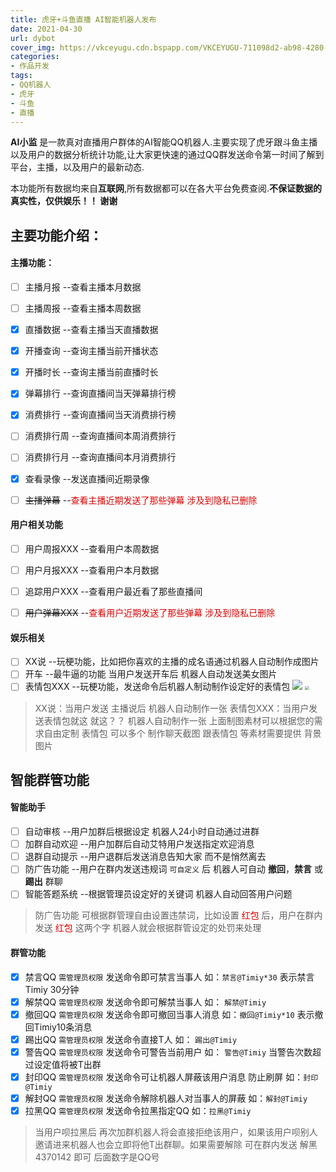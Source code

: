 ```yaml
---
title: 虎牙+斗鱼直播 AI智能机器人发布
date: 2021-04-30
url: dybot
cover_img: https://vkceyugu.cdn.bspapp.com/VKCEYUGU-711098d2-ab98-4280-a2a7-3ddbaf01a2e6/2173416b-fcbb-422a-8901-5f5c65b61374.png
categories: 
- 作品开发
tags:
- QQ机器人
- 虎牙
- 斗鱼
- 直播
---
```



**AI小监** 是一款真对直播用户群体的AI智能QQ机器人.主要实现了虎牙跟斗鱼主播以及用户的数据分析统计功能,让大家更快速的通过QQ群发送命令第一时间了解到平台，主播，以及用户的最新动态. 

本功能所有数据均来自**互联网**,所有数据都可以在各大平台免费查阅.**不保证数据的真实性，仅供娱乐！！ 谢谢**

## 主要功能介绍：

#### 主播功能：

- [ ] 主播月报		--查看主播本月数据
- [ ] 主播周报		--查看主播本周数据
- [x] 直播数据		--查看主播当天直播数据
- [x] 开播查询		--查询主播当前开播状态
- [x] 开播时长		--查询主播当前直播时长
- [x] 弹幕排行		--查询直播间当天弹幕排行榜
- [x] 消费排行		--查询直播间当天消费排行榜
- [ ] 消费排行周		--查询直播间本周消费排行
- [ ] 消费排行月		--查询直播间本月消费排行
- [x] 查看录像		--发送直播间近期录像
- [ ] ~~主播弹幕~~		--<font color="#dd0000">查看主播近期发送了那些弹幕 涉及到隐私已删除</font>


#### 用户相关功能

- [ ] 用户周报XXX		--查看用户本周数据
- [ ] 用户月报XXX		--查看用户本月数据
- [ ] 追踪用户XXX		--查看用户最近看了那些直播间
- [ ] ~~用户弹幕XXX~~		--<font color="#dd0000">查看用户近期发送了那些弹幕 涉及到隐私已删除</font>


#### 娱乐相关

- [ ] XX说		--玩梗功能，比如把你喜欢的主播的成名语通过机器人自动制作成图片
- [ ] 开车		--最牛逼的功能 当用户发送开车后 机器人自动发送美女图片
- [ ] 表情包XXX		--玩梗功能，发送命令后机器人制动制作设定好的表情包
![](https://cdn.jsdelivr.net/gh/htmlmi/cdn@master/hexo/1619784445000.jpg) <img src="https://cdn.jsdelivr.net/gh/htmlmi/cdn@master/hexo/1619784488000.jpg" style="zoom:40%;" />
> XX说：当用户发送 主播说后 机器人自动制作一张
> 表情包XXX：当用户发送表情包就这 就这？？ 机器人自动制作一张
> 上面制图素材可以根据您的需求自由定制 表情包 可以多个 
> 制作聊天截图 跟表情包 等素材需要提供 背景图片





## 智能群管功能

#### 智能助手

- [ ] 自动审核		--用户加群后根据设定 机器人24小时自动通过进群
- [ ] 加群自动欢迎		--用户加群后自动艾特用户发送指定欢迎消息
- [ ] 退群自动提示		--用户退群后发送消息告知大家 而不是悄然离去
- [ ] 防广告功能		--用户在群内发送违规词 `可自定义` 后 机器人可自动 **撤回**，**禁言** 或 **踢出** 群聊
- [ ] 智能答题系统		--根据管理员设定好的关键词 机器人自动回答用户问题

> 防广告功能 可根据群管理自由设置违禁词，比如设置 <font color="#dd0000">红包</font> 后，用户在群内发送 <font color="#dd0000">红包</font> 这两个字 机器人就会根据群管设定的处罚来处理


#### 群管功能

- [x] 禁言QQ		`需管理员权限` 发送命令即可禁言当事人 如：`禁言@Timiy*30`  表示禁言Timiy 30分钟
- [x] 解禁QQ		`需管理员权限` 发送命令即可解禁当事人 如： `解禁@Timiy`
- [x] 撤回QQ		`需管理员权限` 发送命令即可撤回当事人消息 如：`撤回@Timiy*10` 表示撤回Timiy10条消息
- [x] 踢出QQ		`需管理员权限` 发送命令直接T人 如： `踢出@Timiy`
- [x] 警告QQ		`需管理员权限` 发送命令可警告当前用户 如： `警告@Timiy`  当警告次数超过设定值将被T出群
- [x] 封印QQ		`需管理员权限` 发送命令可让机器人屏蔽该用户消息 防止刷屏 如：`封印@Timiy` 
- [x] 解封QQ		`需管理员权限` 发送命令解除机器人对当事人的屏蔽 如：`解封@Timiy`
- [x] 拉黑QQ		`需管理员权限` 发送命令拉黑指定QQ  如：`拉黑@Timiy`

> 当用户呗拉黑后 再次加群机器人将会直接拒绝该用户，如果该用户呗别人邀请进来机器人也会立即将他T出群聊。如果需要解除  可在群内发送 解黑4370142 即可 后面数字是QQ号